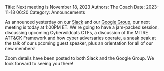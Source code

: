 Title: Next meeting is November 18, 2023
Authors: The Coach
Date: 2023-11-18 06:20
Category: Announcements

As announced yesterday on our [Slack](http://cyberwildcats.slack.com/) and our [Google Group](https://groups.google.com/g/cyberwildcats), our next meeting is today at 1:00PM ET.  We're going to have a jam-packed session, discussing upcoming Cyberwildcats CTFs, a discussion of the MITRE ATT&CK Framework and how cyber adversaries operate, a sneak peak at the talk of our upcoming guest speaker, plus an orientation for all of our new members!

Zoom details have been posted to both Slack and the Google Group.  We look forward to seeing you there!